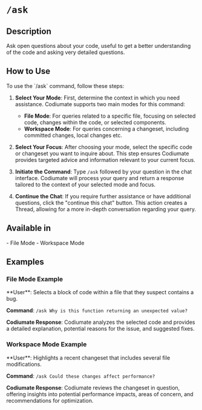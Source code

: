# `/ask` 

<h2>Description</h2>
Ask open questions about your code, useful to get a better understanding of the code and asking very detailed questions.

<h2>How to Use</h2>
To use the `/ask` command, follow these steps:

1. **Select Your Mode**: First, determine the context in which you need assistance. Codiumate supports two main modes for this command:
    - **File Mode**: For queries related to a specific file, focusing on selected code, changes within the code, or selected components.
    - **Workspace Mode**: For queries concerning a changeset, including committed changes, local changes etc.

2. **Select Your Focus**: After choosing your mode, select the specific code or changeset you want to inquire about. This step ensures Codiumate provides targeted advice and information relevant to your current focus.

3. **Initiate the Command**: Type `/ask` followed by your question in the chat interface. Codiumate will process your query and return a response tailored to the context of your selected mode and focus.

4. **Continue the Chat**: If you require further assistance or have additional questions, click the "continue this chat" button. This action creates a Thread, allowing for a more in-depth conversation regarding your query.

<h2>Available in</h2>
- File Mode
- Workspace Mode

<h2>Examples</h2>

<h3>File Mode Example</h3>
**User**: Selects a block of code within a file that they suspect contains a bug.

**Command**: `/ask Why is this function returning an unexpected value?`

**Codiumate Response**: Codiumate analyzes the selected code and provides a detailed explanation, potential reasons for the issue, and suggested fixes.

<h3>Workspace Mode Example</h3>
**User**: Highlights a recent changeset that includes several file modifications.

**Command**: `/ask Could these changes affect performance?`

**Codiumate Response**: Codiumate reviews the changeset in question, offering insights into potential performance impacts, areas of concern, and recommendations for optimization.